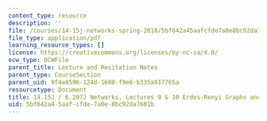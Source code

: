 ```yaml
---
content_type: resource
description: ''
file: /courses/14-15j-networks-spring-2018/5bf642a45aafcfde7a0e8bc92da7601b_MIT14_15JS18_lec9-10.pdf
file_type: application/pdf
learning_resource_types: []
license: https://creativecommons.org/licenses/by-nc-sa/4.0/
ocw_type: OCWFile
parent_title: Lecture and Recitation Notes
parent_type: CourseSection
parent_uid: 9f4e8596-124d-1608-f9e6-b335a917765a
resourcetype: Document
title: 14.15J / 6.207J Networks, Lectures 9 & 10 Erdos-Renyi Graphs and Phase Transitions
uid: 5bf642a4-5aaf-cfde-7a0e-8bc92da7601b
---
```

